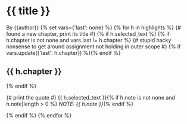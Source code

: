 # {{ title }}

By {{author}}
{% set vars={'last': none} %}
{% for h in highlights %}
{# found a new chapter, print its title #}
{% if h.selected_text %}
{% if h.chapter is not none and vars.last != h.chapter %}
{# stupid hacky nonsense to get around assignment not holding in outer scope #}
{% if vars.update({'last': h.chapter}) %}{% endif %}

## {{ h.chapter }}
{% endif %}

{# print the quote #}
{{ h.selected_text }}{% if h.note is not none and h.note|length > 0 %}  _NOTE: {{ h.note }}_{% endif %}

{% endif %}
{% endfor %}
